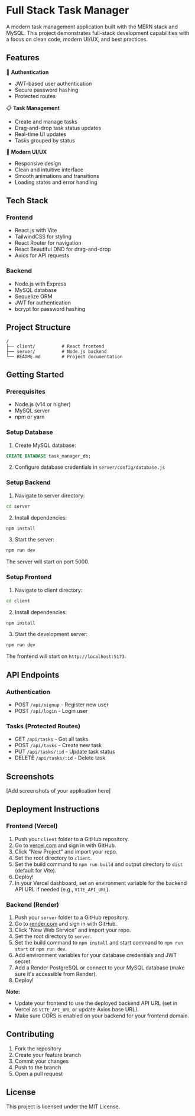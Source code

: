 # Full Stack Task Manager

A modern task management application built with the MERN stack and MySQL. This project demonstrates full-stack development capabilities with a focus on clean code, modern UI/UX, and best practices.

## Features

🔐 **Authentication**
- JWT-based user authentication
- Secure password hashing
- Protected routes

📋 **Task Management**
- Create and manage tasks
- Drag-and-drop task status updates
- Real-time UI updates
- Tasks grouped by status

🎨 **Modern UI/UX**
- Responsive design
- Clean and intuitive interface
- Smooth animations and transitions
- Loading states and error handling

## Tech Stack

### Frontend
- React.js with Vite
- TailwindCSS for styling
- React Router for navigation
- React Beautiful DND for drag-and-drop
- Axios for API requests

### Backend
- Node.js with Express
- MySQL database
- Sequelize ORM
- JWT for authentication
- bcrypt for password hashing

## Project Structure

```
/
├── client/          # React frontend
├── server/          # Node.js backend
└── README.md        # Project documentation
```

## Getting Started

### Prerequisites
- Node.js (v14 or higher)
- MySQL server
- npm or yarn

### Setup Database
1. Create MySQL database:
```sql
CREATE DATABASE task_manager_db;
```

2. Configure database credentials in `server/config/database.js`

### Setup Backend
1. Navigate to server directory:
```bash
cd server
```

2. Install dependencies:
```bash
npm install
```

3. Start the server:
```bash
npm run dev
```

The server will start on port 5000.

### Setup Frontend
1. Navigate to client directory:
```bash
cd client
```

2. Install dependencies:
```bash
npm install
```

3. Start the development server:
```bash
npm run dev
```

The frontend will start on `http://localhost:5173`.

## API Endpoints

### Authentication
- POST `/api/signup` - Register new user
- POST `/api/login` - Login user

### Tasks (Protected Routes)
- GET `/api/tasks` - Get all tasks
- POST `/api/tasks` - Create new task
- PUT `/api/tasks/:id` - Update task status
- DELETE `/api/tasks/:id` - Delete task

## Screenshots

[Add screenshots of your application here]

## Deployment Instructions

### Frontend (Vercel)
1. Push your `client` folder to a GitHub repository.
2. Go to [vercel.com](https://vercel.com/) and sign in with GitHub.
3. Click "New Project" and import your repo.
4. Set the root directory to `client`.
5. Set the build command to `npm run build` and output directory to `dist` (default for Vite).
6. Deploy!
7. In your Vercel dashboard, set an environment variable for the backend API URL if needed (e.g., `VITE_API_URL`).

### Backend (Render)
1. Push your `server` folder to a GitHub repository.
2. Go to [render.com](https://render.com/) and sign in with GitHub.
3. Click "New Web Service" and import your repo.
4. Set the root directory to `server`.
5. Set the build command to `npm install` and start command to `npm run start` or `npm run dev`.
6. Add environment variables for your database credentials and JWT secret.
7. Add a Render PostgreSQL or connect to your MySQL database (make sure it's accessible from Render).
8. Deploy!

**Note:**
- Update your frontend to use the deployed backend API URL (set in Vercel as `VITE_API_URL` or update Axios base URL).
- Make sure CORS is enabled on your backend for your frontend domain.

## Contributing

1. Fork the repository
2. Create your feature branch
3. Commit your changes
4. Push to the branch
5. Open a pull request

## License

This project is licensed under the MIT License. 